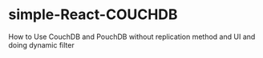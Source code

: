 # simple-React-COUCHDB

How to Use CouchDB and PouchDB without replication method and UI
and doing dynamic filter

